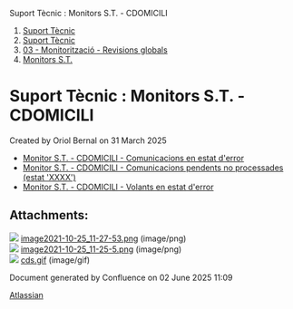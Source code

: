 Suport Tècnic : Monitors S.T. - CDOMICILI  

1.  [Suport Tècnic](index.md)
2.  [Suport Tècnic](13893782.md)
3.  [03 - Monitorització - Revisions globals](26313327.md)
4.  [Monitors S.T.](Monitors-S.T._41522177.md)

Suport Tècnic : Monitors S.T. - CDOMICILI
=========================================

Created by Oriol Bernal on 31 March 2025

*   [Monitor S.T. - CDOMICILI - Comunicacions en estat d'error](/display/SII/Monitor+S.T.+-+CDOMICILI+-+Comunicacions+en+estat+d%27error "Monitor S.T. - CDOMICILI - Comunicacions en estat d'error")
*   [Monitor S.T. - CDOMICILI - Comunicacions pendents no processades (estat 'XXXX')](/pages/viewpage.action?pageId=64979132 "Monitor S.T. - CDOMICILI - Comunicacions pendents no processades (estat 'XXXX')")
*   [Monitor S.T. - CDOMICILI - Volants en estat d'error](/display/SII/Monitor+S.T.+-+CDOMICILI+-+Volants+en+estat+d%27error "Monitor S.T. - CDOMICILI - Volants en estat d'error")

Attachments:
------------

![](images/icons/bullet_blue.gif) [image2021-10-25\_11-27-53.png](attachments/128647215/128647216.png) (image/png)  
![](images/icons/bullet_blue.gif) [image2021-10-25\_11-25-5.png](attachments/128647215/128647217.png) (image/png)  
![](images/icons/bullet_blue.gif) [cds.gif](attachments/128647215/128647218.gif) (image/gif)  

Document generated by Confluence on 02 June 2025 11:09

[Atlassian](http://www.atlassian.com/)